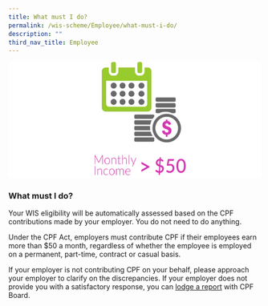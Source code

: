```yaml
---
title: What must I do?
permalink: /wis-scheme/Employee/what-must-i-do/
description: ""
third_nav_title: Employee
---
```

![cpf contribution](/images/WIS%20Scheme/WIS6.png)

### What must I do?

Your WIS eligibility will be automatically assessed based on the CPF contributions made by your employer. You do not need to do anything.

Under the CPF Act, employers must contribute CPF if their employees earn more than $50 a month, regardless of whether the employee is employed on a permanent, part-time, contract or casual basis.

If your employer is not contributing CPF on your behalf, please approach your employer to clarify on the discrepancies. If your employer does not provide you with a satisfactory response, you can <a class="hyperlink" href="https://www.cpf.gov.sg/member/faq/growing-your-savings/saving-as-an-employee/how-can-i-lodge-a-report-for-non-payment-or-underpayment-of-cpf">lodge a report</a> with CPF Board.